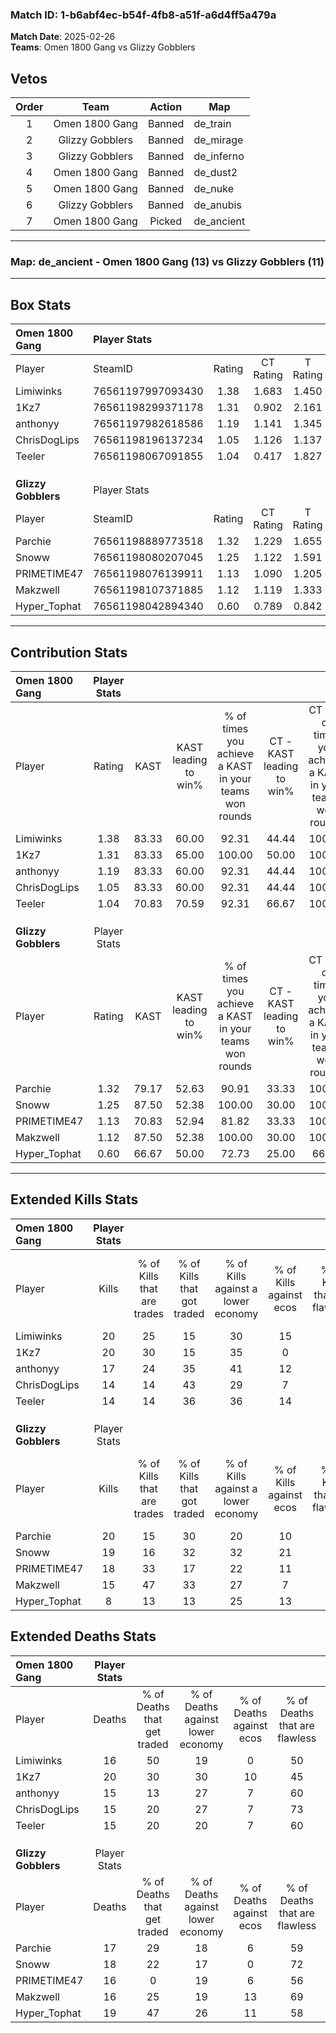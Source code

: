 ### Match ID: 1-b6abf4ec-b54f-4fb8-a51f-a6d4ff5a479a  
**Match Date**: 2025-02-26  
**Teams**: Omen 1800 Gang vs Glizzy Gobblers  

## Vetos  

| Order | Team | Action | Map |
| :---: | :--: | :----: | --- |
| 1 | Omen 1800 Gang | Banned | de_train |
| 2 | Glizzy Gobblers | Banned | de_mirage |
| 3 | Glizzy Gobblers | Banned | de_inferno |
| 4 | Omen 1800 Gang | Banned | de_dust2 |
| 5 | Omen 1800 Gang | Banned | de_nuke |
| 6 | Glizzy Gobblers | Banned | de_anubis |
| 7 | Omen 1800 Gang | Picked | de_ancient |

---  

### **Map**: de_ancient - Omen 1800 Gang (13) vs Glizzy Gobblers (11)  
---  

## Box Stats  

| **Omen 1800 Gang**  | Player Stats      |        |           |          |       |       |       |         |        |      |     |
| :- | :- | :-: | :-: | :-: | :-: | :-: | :-: | :-: | :-: | :-: | :-: |
| Player              | SteamID           | Rating | CT Rating | T Rating | KAST  |  ADR  | Kills | Assists | Deaths | K/D  | HS% |
| Limiwinks           | 76561197997093430 |  1.38  |   1.683   |  1.450   | 83.33 | 98.6  |  20   |    6    |   16   | 1.25 | 35  |
| 1Kz7                | 76561198299371178 |  1.31  |   0.902   |  2.161   | 83.33 | 102.8 |  20   |    9    |   20   | 1.00 | 55  |
| anthonyy            | 76561197982618586 |  1.19  |   1.141   |  1.345   | 83.33 | 63.4  |  17   |    8    |   15   | 1.13 | 35  |
| ChrisDogLips        | 76561198196137234 |  1.05  |   1.126   |  1.137   | 83.33 | 62.8  |  14   |    2    |   15   | 0.93 | 57  |
| Teeler              | 76561198067091855 |  1.04  |   0.417   |  1.827   | 70.83 | 76.9  |  14   |   10    |   15   | 0.93 | 28  |
|                     |                   |        |           |          |       |       |       |         |        |      |     |
|                     |                   |        |           |          |       |       |       |         |        |      |     |
|                     |                   |        |           |          |       |       |       |         |        |      |     |
| **Glizzy Gobblers** | Player Stats      |        |           |          |       |       |       |         |        |      |     |
| Player              | SteamID           | Rating | CT Rating | T Rating | KAST  |  ADR  | Kills | Assists | Deaths | K/D  | HS% |
| Parchie             | 76561198889773518 |  1.32  |   1.229   |  1.655   | 79.17 | 94.5  |  20   |    8    |   17   | 1.18 | 40  |
| Snoww               | 76561198080207045 |  1.25  |   1.122   |  1.591   | 87.50 | 79.8  |  19   |    3    |   18   | 1.06 | 47  |
| PRIMETIME47         | 76561198076139911 |  1.13  |   1.090   |  1.205   | 70.83 | 73.9  |  18   |    6    |   16   | 1.13 | 50  |
| Makzwell            | 76561198107371885 |  1.12  |   1.119   |  1.333   | 87.50 | 67.0  |  15   |    5    |   16   | 0.94 | 46  |
| Hyper_Tophat        | 76561198042894340 |  0.60  |   0.789   |  0.842   | 66.67 | 49.3  |   8   |    7    |   19   | 0.42 | 37  |
---  

## Contribution Stats  

| **Omen 1800 Gang**  | Player Stats |       |                      |                                                        |                           |                                                             |                          |                                                            |
| :- | :-: | :-: | :-: | :-: | :-: | :-: | :-: | :-: |
| Player              |    Rating    | KAST  | KAST leading to win% | % of times you achieve a KAST in your teams won rounds | CT - KAST leading to win% | CT - % of times you achieve a KAST in your teams won rounds | T - KAST leading to win% | T - % of times you achieve a KAST in your teams won rounds |
| Limiwinks           |     1.38     | 83.33 |        60.00         |                         92.31                          |           44.44           |                           100.00                            |          72.73           |                           88.89                            |
| 1Kz7                |     1.31     | 83.33 |        65.00         |                         100.00                         |           50.00           |                           100.00                            |          75.00           |                           100.00                           |
| anthonyy            |     1.19     | 83.33 |        60.00         |                         92.31                          |           44.44           |                           100.00                            |          72.73           |                           88.89                            |
| ChrisDogLips        |     1.05     | 83.33 |        60.00         |                         92.31                          |           44.44           |                           100.00                            |          72.73           |                           88.89                            |
| Teeler              |     1.04     | 70.83 |        70.59         |                         92.31                          |           66.67           |                           100.00                            |          72.73           |                           88.89                            |
|                     |              |       |                      |                                                        |                           |                                                             |                          |                                                            |
|                     |              |       |                      |                                                        |                           |                                                             |                          |                                                            |
|                     |              |       |                      |                                                        |                           |                                                             |                          |                                                            |
| **Glizzy Gobblers** | Player Stats |       |                      |                                                        |                           |                                                             |                          |                                                            |
| Player              |    Rating    | KAST  | KAST leading to win% | % of times you achieve a KAST in your teams won rounds | CT - KAST leading to win% | CT - % of times you achieve a KAST in your teams won rounds | T - KAST leading to win% | T - % of times you achieve a KAST in your teams won rounds |
| Parchie             |     1.32     | 79.17 |        52.63         |                         90.91                          |           33.33           |                           100.00                            |          70.00           |                           87.50                            |
| Snoww               |     1.25     | 87.50 |        52.38         |                         100.00                         |           30.00           |                           100.00                            |          72.73           |                           100.00                           |
| PRIMETIME47         |     1.13     | 70.83 |        52.94         |                         81.82                          |           33.33           |                           100.00                            |          75.00           |                           75.00                            |
| Makzwell            |     1.12     | 87.50 |        52.38         |                         100.00                         |           30.00           |                           100.00                            |          72.73           |                           100.00                           |
| Hyper_Tophat        |     0.60     | 66.67 |        50.00         |                         72.73                          |           25.00           |                            66.67                            |          75.00           |                           75.00                            |
---  

## Extended Kills Stats  

| **Omen 1800 Gang**  | Player Stats |                            |                            |                                    |                         |                              |                                 |                                       |                    |           |
| :- | :-: | :-: | :-: | :-: | :-: | :-: | :-: | :-: | :-: | :-: |
| Player              |    Kills     | % of Kills that are trades | % of Kills that got traded | % of Kills against a lower economy | % of Kills against ecos | % of Kills that are flawless | % of Kills that are close duels | % of Kills that are assisted by flash | Pistol Round Kills | AWP Kills |
| Limiwinks           |      20      |             25             |             15             |                 30                 |           15            |              65              |                5                |                   0                   |         1          |     0     |
| 1Kz7                |      20      |             30             |             15             |                 35                 |            0            |              60              |                5                |                  10                   |         3          |     0     |
| anthonyy            |      17      |             24             |             35             |                 41                 |           12            |              59              |                0                |                   0                   |         1          |     0     |
| ChrisDogLips        |      14      |             14             |             43             |                 29                 |            7            |              86              |                0                |                   0                   |         0          |     0     |
| Teeler              |      14      |             14             |             36             |                 36                 |           14            |              57              |                0                |                   0                   |         1          |     0     |
|                     |              |                            |                            |                                    |                         |                              |                                 |                                       |                    |           |
|                     |              |                            |                            |                                    |                         |                              |                                 |                                       |                    |           |
|                     |              |                            |                            |                                    |                         |                              |                                 |                                       |                    |           |
| **Glizzy Gobblers** | Player Stats |                            |                            |                                    |                         |                              |                                 |                                       |                    |           |
| Player              |    Kills     | % of Kills that are trades | % of Kills that got traded | % of Kills against a lower economy | % of Kills against ecos | % of Kills that are flawless | % of Kills that are close duels | % of Kills that are assisted by flash | Pistol Round Kills | AWP Kills |
| Parchie             |      20      |             15             |             30             |                 20                 |           10            |              60              |               10                |                   0                   |         3          |     1     |
| Snoww               |      19      |             16             |             32             |                 32                 |           21            |              53              |               21                |                   5                   |         3          |     2     |
| PRIMETIME47         |      18      |             33             |             17             |                 22                 |           11            |              50              |               11                |                   6                   |         2          |     0     |
| Makzwell            |      15      |             47             |             33             |                 27                 |            7            |              67              |               13                |                   0                   |         1          |     0     |
| Hyper_Tophat        |      8       |             13             |             13             |                 25                 |           13            |              50              |                0                |                   0                   |         1          |     0     |
## Extended Deaths Stats  

| **Omen 1800 Gang**  | Player Stats |                             |                                   |                          |                               |                            |                           |               |
| :- | :-: | :-: | :-: | :-: | :-: | :-: | :-: | :-: |
| Player              |    Deaths    | % of Deaths that get traded | % of Deaths against lower economy | % of Deaths against ecos | % of Deaths that are flawless | % of Deaths that are close | % of Deaths while blinded | Deaths to AWP |
| Limiwinks           |      16      |             50              |                19                 |            0             |              50               |             19             |             0             |       0       |
| 1Kz7                |      20      |             30              |                30                 |            10            |              45               |             15             |             5             |       2       |
| anthonyy            |      15      |             13              |                27                 |            7             |              60               |             7              |             7             |       1       |
| ChrisDogLips        |      15      |             20              |                27                 |            7             |              73               |             7              |             0             |       0       |
| Teeler              |      15      |             20              |                20                 |            7             |              60               |             13             |             0             |       0       |
|                     |              |                             |                                   |                          |                               |                            |                           |               |
|                     |              |                             |                                   |                          |                               |                            |                           |               |
|                     |              |                             |                                   |                          |                               |                            |                           |               |
| **Glizzy Gobblers** | Player Stats |                             |                                   |                          |                               |                            |                           |               |
| Player              |    Deaths    | % of Deaths that get traded | % of Deaths against lower economy | % of Deaths against ecos | % of Deaths that are flawless | % of Deaths that are close | % of Deaths while blinded | Deaths to AWP |
| Parchie             |      17      |             29              |                18                 |            6             |              59               |             6              |             0             |       0       |
| Snoww               |      18      |             22              |                17                 |            0             |              72               |             0              |             0             |       0       |
| PRIMETIME47         |      16      |              0              |                19                 |            6             |              56               |             0              |             0             |       0       |
| Makzwell            |      16      |             25              |                19                 |            13            |              69               |             0              |             0             |       0       |
| Hyper_Tophat        |      19      |             47              |                26                 |            11            |              58               |             5              |            11             |       0       |
